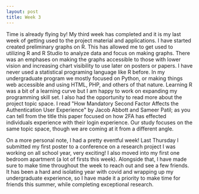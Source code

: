 ```yaml
---
layout: post
title: Week 3
---
```

Time is already flying by! My third week has completed and it is my last week of getting used to the project material and applications. I have started created 
preliminary graphs on R. This has allowed me to get used to utilizing R and R Studio to analyze data and focus on making graphs. There was an emphases on making the
graphs accessible to those with lower vision and increasing chart visibility to use later on posters or papers. I have never used a statistical programing language 
like R before. In my undergraduate program we mostly focused on Python, or making things web accessible and using HTML, PHP, and others of that nature. Learning R was
a bit of a learning curve but I am happy to work on expanding my programming skill set. 
I also had the opportunity to read more about the project topic space. I read "How Mandatory Second Factor Affects the Authentication User Experience" by Jacob Abbott
and Sameer Patil; as you can tell from the title this paper focused on how 2FA has effected individuals experience with their login experience. Our study focuses on the 
same topic space, though we are coming at it from a different angle. 

On a more personal note, I had a pretty eventful week! Last Thursday I submitted my first poster to a conference on a research project I was working on all school
year, very exciting! I also moved into my first one bedroom apartment (a lot of firsts this week). Alongside that, I have made sure to make time throughout the 
week to reach out and see a few friends. It has been a hard and isolating year 
with covid and wrapping up my undergraduate experience, so I have made it a priority to make time for friends this summer, while completing exceptional research. 
